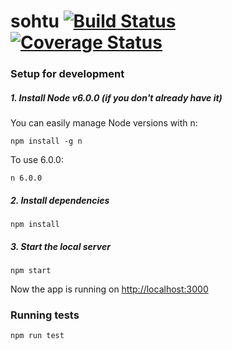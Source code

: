 # sohtu [![Build Status](https://travis-ci.org/nadeka/sohtu.svg?branch=master)](https://travis-ci.org/nadeka/sohtu) [![Coverage Status](https://coveralls.io/repos/github/nadeka/sohtu/badge.svg)](https://coveralls.io/github/nadeka/sohtu)

### Setup for development

##### 1. Install Node v6.0.0 (if you don't already have it)

You can easily manage Node versions with n:

    npm install -g n

To use 6.0.0:

    n 6.0.0

##### 2. Install dependencies

    npm install

##### 3. Start the local server

    npm start

Now the app is running on [http://localhost:3000](http://localhost:3000)

### Running tests

    npm run test

